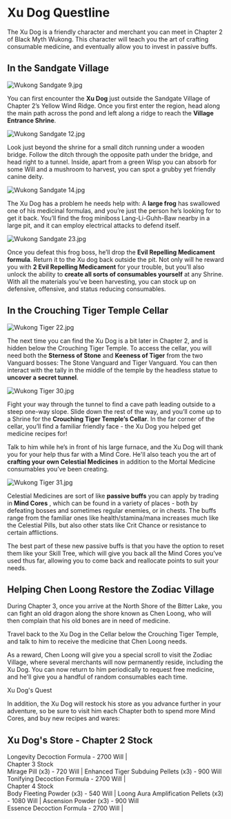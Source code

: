 # Xu Dog Questline

The Xu Dog is a friendly character and merchant you can meet in Chapter 2 of Black Myth Wukong. This character will teach you the art of crafting consumable medicine, and eventually allow you to invest in passive buffs. 

## In the Sandgate Village

![Wukong Sandgate 9.jpg](https://oyster.ignimgs.com/mediawiki/apis.ign.com/black-myth-wukong/6/63/Wukong_Sandgate_9.jpg)

You can first encounter the **Xu Dog** just outside the Sandgate Village of Chapter 2’s Yellow Wind Ridge. Once you first enter the region, head along the main path across the pond and left along a ridge to reach the **Village Entrance Shrine**. 

![Wukong Sandgate 12.jpg](https://oyster.ignimgs.com/mediawiki/apis.ign.com/black-myth-wukong/2/2a/Wukong_Sandgate_12.jpg)

Look just beyond the shrine for a small ditch running under a wooden bridge. Follow the ditch through the opposite path under the bridge, and head right to a tunnel. Inside, apart from a green Wisp you can absorb for some Will and a mushroom to harvest, you can spot a grubby yet friendly canine deity. 

![Wukong Sandgate 14.jpg](https://oyster.ignimgs.com/mediawiki/apis.ign.com/black-myth-wukong/f/fe/Wukong_Sandgate_14.jpg)

The Xu Dog has a problem he needs help with: A **large frog** has swallowed one of his medicinal formulas, and you’re just the person he’s looking for to get it back. You’ll find the frog miniboss Lang-Li-Guhh-Baw nearby in a large pit, and it can employ electrical attacks to defend itself. 

![Wukong Sandgate 23.jpg](https://oyster.ignimgs.com/mediawiki/apis.ign.com/black-myth-wukong/2/27/Wukong_Sandgate_23.jpg)

Once you defeat this frog boss, he’ll drop the **Evil Repelling Medicament formula**. Return it to the Xu dog back outside the pit. Not only will he reward you with **2 Evil Repelling Medicament** for your trouble, but you’ll also unlock the ability to **create all sorts of consumables yourself** at any Shrine. With all the materials you’ve been harvesting, you can stock up on defensive, offensive, and status reducing consumables. 

## In the Crouching Tiger Temple Cellar

![Wukong Tiger 22.jpg](https://oyster.ignimgs.com/mediawiki/apis.ign.com/black-myth-wukong/6/6b/Wukong_Tiger_22.jpg)

The next time you can find the Xu Dog is a bit later in Chapter 2, and is hidden below the Crouching Tiger Temple. To access the cellar, you will need both the **Sterness of Stone** and **Keeness of Tiger** from the two Vanguard bosses: The Stone Vanguard and Tiger Vanguard. You can then interact with the tally in the middle of the temple by the headless statue to **uncover a secret tunnel**. 

![Wukong Tiger 30.jpg](https://oyster.ignimgs.com/mediawiki/apis.ign.com/black-myth-wukong/2/2e/Wukong_Tiger_30.jpg)

Fight your way through the tunnel to find a cave path leading outside to a steep one-way slope. Slide down the rest of the way, and you’ll come up to a Shrine for the **Crouching Tiger Temple’s Cellar**. In the far corner of the cellar, you’ll find a familiar friendly face - the Xu Dog you helped get medicine recipes for! 

Talk to him while he’s in front of his large furnace, and the Xu Dog will thank you for your help thus far with a Mind Core. He'll also teach you the art of **crafting your own Celestial Medicines** in addition to the Mortal Medicine consumables you’ve been creating. 

![Wukong Tiger 31.jpg](https://oyster.ignimgs.com/mediawiki/apis.ign.com/black-myth-wukong/e/ec/Wukong_Tiger_31.jpg)

Celestial Medicines are sort of like **passive buffs** you can apply by trading in **Mind Cores** , which can be found in a variety of places - both by defeating bosses and sometimes regular enemies, or in chests. The buffs range from the familiar ones like health/stamina/mana increases much like the Celestial Pills, but also other stats like Crit Chance or resistance to certain afflictions. 

The best part of these new passive buffs is that you have the option to reset them like your Skill Tree, which will give you back all the Mind Cores you’ve used thus far, allowing you to come back and reallocate points to suit your needs. 

## Helping Chen Loong Restore the Zodiac Village

During Chapter 3, once you arrive at the North Shore of the Bitter Lake, you can fight an old dragon along the shore known as Chen Loong, who will then complain that his old bones are in need of medicine. 

Travel back to the Xu Dog in the Cellar below the Crouching Tiger Temple, and talk to him to receive the medicine that Chen Loong needs. 

As a reward, Chen Loong will give you a special scroll to visit the Zodiac Village, where several merchants will now permanently reside, including the Xu Dog. You can now return to him periodically to request free medicine, and he'll give you a handful of random consumables each time. 

Xu Dog's Quest

In addition, the Xu Dog will restock his store as you advance further in your adventure, so be sure to visit him each Chapter both to spend more Mind Cores, and buy new recipes and wares: 

Xu Dog's Store - Chapter 2 Stock   
---  
Longevity Decoction Formula - 2700 Will |   
Chapter 3 Stock   
Mirage Pill (x3) - 720 Will | Enhanced Tiger Subduing Pellets (x3) - 900 Will   
Tonifying Decoction Formula - 2700 Will |   
Chapter 4 Stock   
Body Fleeting Powder (x3) - 540 Will | Loong Aura Amplification Pellets (x3) - 1080 Will | Ascension Powder (x3) - 900 Will   
Essence Decoction Formula - 2700 Will |